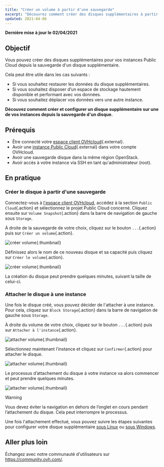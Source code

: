 ```yaml
---
title: "Créer un volume à partir d'une sauvegarde"
excerpt: "Découvrez comment créer des disques supplémentaires à partir d'une sauvegarde d'un disque supplémentaire"
updated: 2021-04-06
---
```


**Dernière mise à jour le 02/04/2021**

## Objectif

Vous pouvez créer des disques supplémentaires pour vos instances Public Cloud depuis la sauvegarde d'un disque supplémentaire.

Cela peut être utile dans les cas suivants :

- Si vous souhaitez restaurer les données du disque supplémentaires.
- Si vous souhaitez disposer d’un espace de stockage hautement disponible et performant avec vos données.
- Si vous souhaitez déplacer vos données vers une autre instance.

**Découvez comment créer et configurer un disque supplémentaire sur une de vos instances depuis la sauvegarde d'un disque.**

## Prérequis

- Être connecté votre [espace client OVHcloud](https://ca.ovh.com/auth/?action=gotomanager&from=https://www.ovh.com/ca/fr/&ovhSubsidiary=qc){.external}.
- Avoir une [instance Public Cloud](https://www.ovhcloud.com/fr-ca/public-cloud/){.external} dans votre compte OVHcloud.
- Avoir une sauvegarde disque dans la même région OpenStack.
- Avoir accès à votre instance via SSH en tant qu'administrateur (root).

## En pratique

### Créer le disque à partir d'une sauvegarde

Connectez-vous à [l'espace client OVHcloud](https://ca.ovh.com/auth/?action=gotomanager&from=https://www.ovh.com/ca/fr/&ovhSubsidiary=qc), accédez à la section `Public Cloud`{.action} et sélectionnez le projet Public Cloud concerné. Cliquez ensuite sur `Volume Snapshot`{.action} dans la barre de navigation de gauche sous `Storage`.

À droite de la sauvegarde de votre choix, cliquez sur le bouton `...`{.action} puis sur `Créer un volume`{.action}.

![créer volume](images/volume01.png){.thumbnail}

Définissez alors le nom de ce nouveau disque et sa capacité puis cliquez sur `Créer le volume`{.action}.

![créer volume](images/volume02.png){.thumbnail}

La création du disque peut prendre quelques minutes, suivant la taille de celui-ci.

### Attacher le disque à une instance

Une fois le disque créé, vous pouvez décider de l'attacher à une instance. Pour cela, cliquez sur `Block Storage`{.action} dans la barre de navigation de gauche sous `Storage`.

À droite du volume de votre choix, cliquez sur le bouton `...`{.action} puis sur `Attacher à l'instance`{.action}.

![attacher volume](images/volume03.png){.thumbnail}

Sélectionnez maintenant l’instance et cliquez sur `Confirmer`{.action} pour attacher le disque.

![attacher volume](images/volume04.png){.thumbnail}

Le processus d’attachement du disque à votre instance va alors commencer et peut prendre quelques minutes.

![attacher volume](images/volume05.png){.thumbnail}

> [!warning]
Vous devez éviter la navigation en dehors de l’onglet en cours pendant l’attachement du disque. Cela peut interrompre le processus.
>

Une fois l'attachement effectué, vous pouvez suivre les étapes suivantes pour configurer votre disque supplémentaire [sous Linux](../creer-et-configurer-un-disque-supplementaire-sur-une-instance/#sous-linux) ou [sous Windows](/pages/platform/public-cloud/create_and_configure_an_additional_disk_on_an_instance#sous-windows).

## Aller plus loin

Échangez avec notre communauté d'utilisateurs sur <https://community.ovh.com/>.
